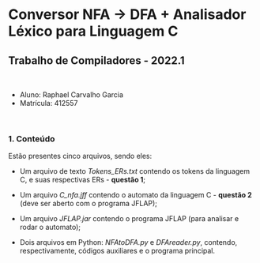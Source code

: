 # Conversor NFA -> DFA + Analisador Léxico para Linguagem C
##  Trabalho de Compiladores - 2022.1

<br>

* Aluno: Raphael Carvalho Garcia
* Matrícula: 412557

<br>

### **1. Conteúdo**
Estão presentes cinco arquivos, sendo eles:
* Um arquivo de texto *Tokens_ERs.txt* contendo 
os tokens da linguagem C, e suas respectivas ERs - **questão 1**;

* Um arquivo *C_nfa.jff* contendo o automato da linguagem C - **questão 2** (deve ser aberto com o programa JFLAP);

* Um arquivo *JFLAP.jar* contendo o programa JFLAP (para analisar e rodar o automato);

* Dois arquivos em Python: *NFAtoDFA.py* e *DFAreader.py*, contendo, respectivamente, códigos auxiliares e o programa principal.

<br>

